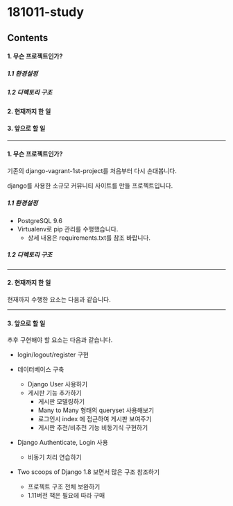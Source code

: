 # 181011-study

## Contents
#### 1. 무슨 프로젝트인가?
##### 1.1 환경설정
##### 1.2 디렉토리 구조
#### 2. 현재까지 한 일
#### 3. 앞으로 할 일

---

#### 1. 무슨 프로젝트인가?

기존의 django-vagrant-1st-project를 처음부터 다시 손대봅니다.


django를 사용한 소규모 커뮤니티 사이트를 만들 프로젝트입니다.

##### 1.1 환경설정

* PostgreSQL 9.6
* Virtualenv로 pip 관리를 수행했습니다.
    * 상세 내용은 requirements.txt를 참조 바랍니다.

##### 1.2 디렉토리 구조



---

#### 2. 현재까지 한 일

현재까지 수행한 요소는 다음과 같습니다.

---

#### 3. 앞으로 할 일

추후 구현해야 할 요소는 다음과 같습니다.

* login/logout/register 구현

* 데이터베이스 구축
    * Django User 사용하기
    * 게시판 기능 추가하기
        * 게시판 모델링하기
        * Many to Many 형태의 queryset 사용해보기
        * 로그인시 index 에 접근하여 게시판 보여주기
        * 게시판 추천/비추천 기능 비동기식 구현하기
    
* Django Authenticate, Login 사용
    * 비동기 처리 연습하기
    
* Two scoops of Django 1.8 보면서 많은 구조 참조하기
    * 프로젝트 구조 전체 보완하기
    * 1.11버전 책은 필요에 따라 구매